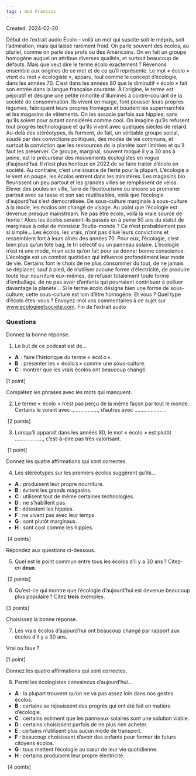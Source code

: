 ```yaml
---
tags : mod Francais
---
```

Created: 2024-02-20

Début de l’extrait audio 
Écolo – voilà un mot qui suscite soit le mépris, soit l’admiration, mais qui laisse rarement froid. On parle souvent des écolos, au pluriel, comme on parle des profs ou des Américains. On en fait un groupe homogène auquel on attribue diverses qualités, et surtout beaucoup de défauts. Mais que veut dire le terme écolo exactement ? Revenons ensemble aux origines de ce mot et de ce qu’il représente. Le mot « écolo » vient du mot « écologiste », apparu, tout comme le concept d’écologie, dans les années 70. C’est dans les années 80 que le diminutif « écolo » fait son entrée dans la langue française courante. À l’origine, le terme est péjoratif et désigne une petite minorité d’illuminés à contre-courant de la société de consommation. Ils vivent en marge, font pousser leurs propres légumes, fabriquent leurs propres fromages et boudent les supermarchés et les magasins de vêtements. On les associe parfois aux hippies, sans qu’ils soient pour autant considérés comme cool. On imagine qu’ils refusent tout progrès technologique et qu’ils vivent avec quelques siècles de retard. Au-delà des stéréotypes, ils forment, de fait, un véritable groupe social, soudé par des convictions politiques, des modes de vie communs, et surtout la conviction que les ressources de la planète sont limitées et qu’il faut les préserver. Ce groupe, marginal, souvent moqué il y a 30 ans à peine, est le précurseur des mouvements écologistes en vogue d’aujourd’hui. Il n’est plus honteux en 2022 de se faire traiter d’écolo en société. Au contraire, c’est une source de fierté pour la plupart. L’écologie a le vent en poupe, les écolos entrent dans les ministères. Les magasins bio fleurissent un peu partout et les grandes villes se remplissent de vélos. Élever des poules en ville, faire de l’écotourisme ou encore se promener partout avec sa tasse et son sac réutilisables, voilà que l’écologie d’aujourd’hui s’est démocratisée. De sous-culture marginale à sous-culture à la mode, les écolos ont changé de visage. Au point que l’écologie est devenue presque mainstream. Ne pas être écolo, voilà la vraie source de honte ! Alors les écolos seraient-ils passés en à peine 50 ans du statut de marginaux à celui de monsieur Toutle-monde ? Ce n’est probablement pas si simple… Les écolos, les vrais, n’ont pas dilué leurs convictions et ressemblent fort à leurs aînés des années 70. Pour eux, l’écologie, c’est bien plus qu’un tote bag, le tri sélectif ou un panneau solaire. L’écologie n’est ni une mode, ni un acte qu’on fait pour se donner bonne conscience. L’écologie est un combat quotidien qui influence profondément leur mode de vie. Certains font le choix de ne plus consommer du tout, de ne jamais se déplacer, sauf à pied, de n’utiliser aucune forme d’électricité, de produire toute leur nourriture eux-mêmes, de refuser totalement toute forme d’emballage, de ne pas avoir d’enfants qui pourraient contribuer à polluer davantage la planète... Si le terme écolo désigne bien une forme de sous-culture, cette sous-culture est loin d’être homogène. Et vous ? Quel type d’écolo êtes-vous ? Envoyez-moi vos commentaires à ce sujet sur www.ecologieetsociete.com. 
Fin de l’extrait audio
### **Questions**

Donnez la bonne réponse.

1. Le but de ce podcast est de…

- **A**  : faire l’historique du terme «  écol o ».
- **B**  : présenter les «  écolo s » comme une sous-culture.
- **C** : montrer que les vrais écolos ont beaucoup changé.

[1 point]

Complétez les phrases avec les mots qui manquent.

2. Le terme «  écolo  » n’est pas perçu de la même façon par tout le monde. Certains le voient avec ………………, d’autres avec ………………. .

 [2 points]

3. Lorsqu’il apparaît dans les années 80, le mot «  écolo  » est plutôt ………………., c’est-à-dire pas très valorisant.

 [1 point]

Donnez les quatre affirmations qui sont correctes.

4. Les stéréotypes sur les premiers écolos suggèrent qu’ils…

- **A** : produisent leur propre nourriture.
- **B** : évitent les grands magasins.
- **C** : utilisent tout de même certaines technologies.
- **D** : ne s’habillent pas.
- **E** : détestent les hippies.
- **F** : ne vivent pas avec leur temps.
- **G** : sont plutôt marginaux.
- **H** : sont cool comme les hippies.

 [4 points]

Répondez aux questions ci-dessous.

5. Quel est le point commun entre tous les écolos d’il y a 30 ans ? Citez-en **deux**.

 [2 points]

6. Qu’est-ce qui montre que l’écologie d’aujourd’hui est devenue beaucoup plus populaire ? Citez **trois** exemples.

[3 points]

Choisissez la bonne réponse.

7. Les vrais écolos d’aujourd’hui ont beaucoup changé par rapport aux écolos d’il y a 30 ans.

Vrai ou faux ?

[1 point]

Donnez les quatre affirmations qui sont correctes.

8. Parmi les écologistes convaincus d’aujourd’hui…

- **A** : la plupart trouvent qu’on ne va pas assez loin dans nos gestes écolos.
- **B** : certains se réjouissent des progrès qui ont été fait en matière d’écologie.
- **C** : certains estiment que les panneaux solaires sont une solution viable.
- **D** : certains choisissent parfois de ne plus rien acheter.
- **E** : certains n’utilisent plus aucun mode de transport.
- **F** : beaucoup choisissent d’avoir des enfants pour former de futurs citoyens écolos.
- **G** : tous mettent l’écologie au cœur de leur vie quotidienne.
- **H** : certains produisent leur propre électricité.

 [4 points]
